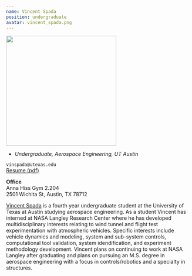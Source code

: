 ```yaml
---
name: Vincent Spada
position: undergraduate
avatar: vincent_spada.png
---
```


<img width="300" src="{{site.baseurl}}/images/people/{{page.avatar}}" data-action="zoom">

- _Undergraduate, Aerospace Engineering, UT Austin_<br>

<i class="fa fa-envelope-o"></i> `vinspada@utexas.edu`<br>
<i class="fa fa-newspaper-o"></i> [Resume (pdf)](/documents/Spada.Vincent.Resume.pdf)<br>

**Office**<br>
Anna Hiss Gym 2.204<br>
2501 Wichita St,
Austin, TX 78712

[Vincent Spada](https://www.linkedin.com/in/vincent-spada-6450a3234) is a fourth year undergraduate student at the University of Texas at Austin studying aerospace engineering. As a student Vincent has interned at NASA Langley Research Center where he has developed multidisciplinary interests relating to wind tunnel and flight test experimentation with atmospheric vehicles. Specific interests include vehicle dynamics and modeling, system and sub-system controls, computational tool validation, system idendification, and experiment methodology development. Vincent plans on continuing to work at NASA Langley after graduating and plans on pursuing an M.S. degree in aerospace engineering with a focus in controls/robotics and a specialty in structures.

